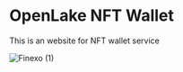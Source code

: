 # OpenLake NFT Wallet
 This is an website for NFT wallet service

 
![Finexo (1)](https://github.com/MeetChhaiya/OpenLake/assets/61612902/15dcd402-634a-4a49-aa9b-06cd6bc9ab9d)
